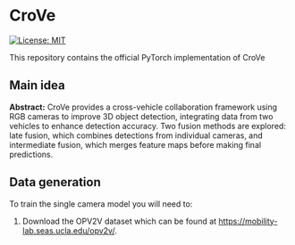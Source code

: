 # CroVe
[![License: MIT](https://img.shields.io/badge/License-MIT-yellow.svg)](https://opensource.org/licenses/MIT) 

This repository contains the official PyTorch implementation of CroVe

## Main idea
**Abstract:** CroVe provides a cross-vehicle collaboration framework using RGB cameras to improve 3D object detection, integrating data from two vehicles to enhance detection accuracy. Two fusion methods are explored: late fusion, which combines detections from individual cameras, and intermediate fusion, which merges feature maps before making final predictions.

## Data generation
To train the single camera model you will need to:
1. Download the OPV2V dataset which can be found at https://mobility-lab.seas.ucla.edu/opv2v/.




